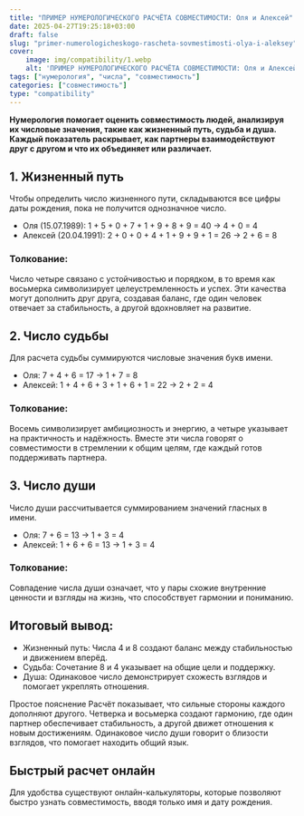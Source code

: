```yaml
---
title: "ПРИМЕР НУМЕРОЛОГИЧЕСКОГО РАСЧЁТА СОВМЕСТИМОСТИ: Оля и Алексей"
date: 2025-04-27T19:25:18+03:00
draft: false
slug: "primer-numerologicheskogo-rascheta-sovmestimosti-olya-i-aleksey"
cover:
    image: img/compatibility/1.webp
    alt: 'ПРИМЕР НУМЕРОЛОГИЧЕСКОГО РАСЧЁТА СОВМЕСТИМОСТИ: Оля и Алексей'
tags: ["нумерология", "числа", "совместимость"]
categories: ["совместимость"]
type: "compatibility"
---
```


**Нумерология помогает оценить совместимость людей, анализируя их числовые значения, такие как жизненный путь, судьба и душа. Каждый показатель раскрывает, как партнеры взаимодействуют друг с другом и что их объединяет или различает.**

## 1. Жизненный путь

Чтобы определить число жизненного пути, складываются все цифры даты рождения, пока не получится однозначное число.
* 	Оля (15.07.1989): 1 + 5 + 0 + 7 + 1 + 9 + 8 + 9 = 40 → 4 + 0 = 4
* 	Алексей (20.04.1991): 2 + 0 + 0 + 4 + 1 + 9 + 9 + 1 = 26 → 2 + 6 = 8

### Толкование:

Число четыре связано с устойчивостью и порядком, в то время как восьмерка символизирует целеустремленность и успех. Эти качества могут дополнить друг друга, создавая баланс, где один человек отвечает за стабильность, а другой вдохновляет на развитие.

## 2. Число судьбы

Для расчета судьбы суммируются числовые значения букв имени.
* 	Оля: 7 + 4 + 6 = 17 → 1 + 7 = 8
* 	Алексей: 1 + 4 + 6 + 3 + 1 + 6 + 1 = 22 → 2 + 2 = 4

### Толкование:

Восемь символизирует амбициозность и энергию, а четыре указывает на практичность и надёжность. Вместе эти числа говорят о совместимости в стремлении к общим целям, где каждый готов поддерживать партнера.

## 3. Число души

Число души рассчитывается суммированием значений гласных в имени.
* 	Оля: 7 + 6 = 13 → 1 + 3 = 4
* 	Алексей: 1 + 6 + 6 = 13 → 1 + 3 = 4

### Толкование:

Совпадение числа души означает, что у пары схожие внутренние ценности и взгляды на жизнь, что способствует гармонии и пониманию.

## Итоговый вывод:

* 	Жизненный путь: Числа 4 и 8 создают баланс между стабильностью и движением вперёд.
* 	Судьба: Сочетание 8 и 4 указывает на общие цели и поддержку.
* 	Душа: Одинаковое число демонстрирует схожесть взглядов и помогает укреплять отношения.

Простое пояснение Расчёт показывает, что сильные стороны каждого дополняют другого. Четверка и восьмерка создают гармонию, где один партнер обеспечивает стабильность, а другой движет отношения к новым достижениям. Одинаковое число души говорит о близости взглядов, что помогает находить общий язык.

## Быстрый расчет онлайн

Для удобства существуют онлайн-калькуляторы, которые позволяют быстро узнать совместимость, вводя только имя и дату рождения.


